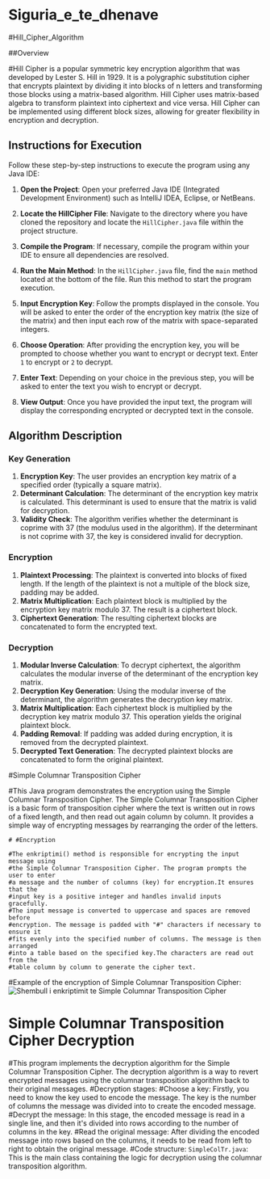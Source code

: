 # Siguria_e_te_dhenave

#Hill_Cipher_Algorithm

##Overview

#Hill Cipher is a popular symmetric key encryption algorithm that was developed by Lester S. Hill in 1929. It is a polygraphic substitution cipher that encrypts plaintext by dividing it into blocks of n letters and transforming those blocks using a matrix-based algorithm. Hill Cipher uses matrix-based algebra to transform plaintext into ciphertext and vice versa. Hill Cipher can be implemented using different block sizes, allowing for greater flexibility in encryption and decryption.

## Instructions for Execution
Follow these step-by-step instructions to execute the program using any Java IDE:

1. **Open the Project**: Open your preferred Java IDE (Integrated Development Environment) such as IntelliJ IDEA, Eclipse, or NetBeans.

2. **Locate the HillCipher File**: Navigate to the directory where you have cloned the repository and locate the `HillCipher.java` file within the project structure.

3. **Compile the Program**: If necessary, compile the program within your IDE to ensure all dependencies are resolved.

4. **Run the Main Method**: In the `HillCipher.java` file, find the `main` method located at the bottom of the file. Run this method to start the program execution.

5. **Input Encryption Key**: Follow the prompts displayed in the console. You will be asked to enter the order of the encryption key matrix (the size of the matrix) and then input each row of the matrix with space-separated integers.

6. **Choose Operation**: After providing the encryption key, you will be prompted to choose whether you want to encrypt or decrypt text. Enter `1` to encrypt or `2` to decrypt.

7. **Enter Text**: Depending on your choice in the previous step, you will be asked to enter the text you wish to encrypt or decrypt.

8. **View Output**: Once you have provided the input text, the program will display the corresponding encrypted or decrypted text in the console.

## Algorithm Description

### Key Generation
1. **Encryption Key**: The user provides an encryption key matrix of a specified order (typically a square matrix).
2. **Determinant Calculation**: The determinant of the encryption key matrix is calculated. This determinant is used to ensure that the matrix is valid for decryption.
3. **Validity Check**: The algorithm verifies whether the determinant is coprime with 37 (the modulus used in the algorithm). If the determinant is not coprime with 37, the key is considered invalid for decryption.

### Encryption
1. **Plaintext Processing**: The plaintext is converted into blocks of fixed length. If the length of the plaintext is not a multiple of the block size, padding may be added.
2. **Matrix Multiplication**: Each plaintext block is multiplied by the encryption key matrix modulo 37. The result is a ciphertext block.
3. **Ciphertext Generation**: The resulting ciphertext blocks are concatenated to form the encrypted text.

### Decryption
1. **Modular Inverse Calculation**: To decrypt ciphertext, the algorithm calculates the modular inverse of the determinant of the encryption key matrix.
2. **Decryption Key Generation**: Using the modular inverse of the determinant, the algorithm generates the decryption key matrix.
3. **Matrix Multiplication**: Each ciphertext block is multiplied by the decryption key matrix modulo 37. This operation yields the original plaintext block.
4. **Padding Removal**: If padding was added during encryption, it is removed from the decrypted plaintext.
5. **Decrypted Text Generation**: The decrypted plaintext blocks are concatenated to form the original plaintext.

#Simple Columnar Transposition Cipher

#This Java program demonstrates the encryption using the Simple Columnar Transposition Cipher. The Simple Columnar Transposition Cipher is a basic form of transposition cipher where the text is written out in rows of a fixed length, and then read out again column by column. It provides a simple way of encrypting messages by rearranging the order of the letters.

    # #Encryption

    #The enkriptimi() method is responsible for encrypting the input message using 
    #the Simple Columnar Transposition Cipher. The program prompts the user to enter 
    #a message and the number of columns (key) for encryption.It ensures that the 
    #input key is a positive integer and handles invalid inputs gracefully.
    #The input message is converted to uppercase and spaces are removed before 
    #encryption. The message is padded with "#" characters if necessary to ensure it 
    #fits evenly into the specified number of columns. The message is then arranged 
    #into a table based on the specified key.The characters are read out from the 
    #table column by column to generate the cipher text.
    
#Example of the encryption of Simple Columnar Transposition Cipher:
![Shembull i enkriptimit te Simple Columnar Transposition Cipher](https://github.com/Aldialdiqw/Siguria_e_te_dhenave/assets/155023104/3bfc6699-bbd9-4b44-840f-a1ffa3e70fd1)

# Simple Columnar Transposition Cipher Decryption
#This program implements the decryption algorithm for the Simple Columnar Transposition Cipher. The decryption algorithm is a way to revert encrypted messages using the columnar transposition algorithm back to their original messages.
#Decryption stages:
#Choose a key: Firstly, you need to know the key used to encode the message. The key is the number of columns the message was divided into to create the encoded message.
#Decrypt the message: In this stage, the encoded message is read in a single line, and then it's divided into rows according to the number of columns in the key.
#Read the original message: After dividing the encoded message into rows based on the columns, it needs to be read from left to right to obtain the original message.
#Code structure: `SimpleColTr.java`: This is the main class containing the logic for decryption using the columnar transposition algorithm.



        

        
